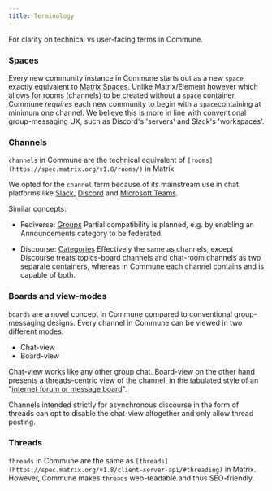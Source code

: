 ```yaml
---
title: Terminology
---
```


For clarity on technical vs user-facing terms in Commune.

### Spaces

Every new community instance in Commune starts out as a new `space`, exactly equivalent to [Matrix Spaces](https://element.io/blog/spaces-the-next-frontier/). Unlike Matrix/Element however which allows for rooms (channels) to be created without a `space` container, Commune *requires* each new community to begin with a `space`containing at minimum one channel. We believe this is more in line with conventional group-messaging UX, such as Discord's 'servers' and Slack's 'workspaces'.

### Channels

`channels` in Commune are the technical equivalent of `[rooms](https://spec.matrix.org/v1.8/rooms/)` in Matrix.

We opted for the `channel` term because of its mainstream use in chat platforms like [Slack](https://slack.com/features/channels), [Discord](https://discord.com/developers/docs/resources/channel) and [Microsoft Teams](https://learn.microsoft.com/en-us/microsoftteams/teams-channels-overview).

Similar concepts:

- Fediverse: [Groups](https://codeberg.org/fediverse/fep/src/branch/main/fep/1b12/fep-1b12.md) 
Partial compatibility is planned, e.g. by enabling an Announcements category to be federated.

- Discourse: [Categories](https://meta.discourse.org/t/create-a-category-in-discourse/197224)
Effectively the same as channels, except Discourse treats topics-board channels and chat-room channels as two separate containers, whereas in Commune each channel contains and is capable of both.

### Boards and view-modes

`boards` are a novel concept in Commune compared to conventional group-messaging designs. Every channel in Commune can be viewed in two different modes:

- Chat-view
- Board-view

Chat-view works like any other group chat. Board-view on the other hand presents a threads-centric view of the channel, in the tabulated style of an "[internet forum or message board](https://en.wikipedia.org/wiki/Internet_forum)".

Channels intended strictly for asynchronous discourse in the form of threads can opt to disable the chat-view altogether and only allow thread posting.

### Threads

`threads` in Commune are the same as `[threads](https://spec.matrix.org/v1.8/client-server-api/#threading)` in Matrix. However, Commune makes `threads` web-readable and thus SEO-friendly.